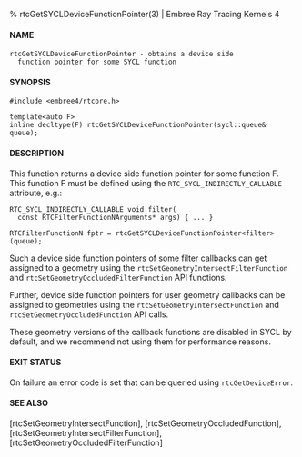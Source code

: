 % rtcGetSYCLDeviceFunctionPointer(3) | Embree Ray Tracing Kernels 4

#### NAME

    rtcGetSYCLDeviceFunctionPointer - obtains a device side
      function pointer for some SYCL function

#### SYNOPSIS

    #include <embree4/rtcore.h>

    template<auto F>
    inline decltype(F) rtcGetSYCLDeviceFunctionPointer(sycl::queue& queue);

#### DESCRIPTION

This function returns a device side function pointer for some function
F. This function F must be defined using the
`RTC_SYCL_INDIRECTLY_CALLABLE` attribute, e.g.:

    RTC_SYCL_INDIRECTLY_CALLABLE void filter(
      const RTCFilterFunctionNArguments* args) { ... }

    RTCFilterFunctionN fptr = rtcGetSYCLDeviceFunctionPointer<filter>(queue);

Such a device side function pointers of some filter callbacks can get
assigned to a geometry using the `rtcSetGeometryIntersectFilterFunction` and
`rtcSetGeometryOccludedFilterFunction` API functions.

Further, device side function pointers for user geometry callbacks can
be assigned to geometries using the `rtcSetGeometryIntersectFunction` and 
`rtcSetGeometryOccludedFunction` API calls.

These geometry versions of the callback functions are disabled in SYCL
by default, and we recommend not using them for performance reasons.

#### EXIT STATUS

On failure an error code is set that can be queried using
`rtcGetDeviceError`.

#### SEE ALSO

[rtcSetGeometryIntersectFunction], [rtcSetGeometryOccludedFunction], [rtcSetGeometryIntersectFilterFunction], [rtcSetGeometryOccludedFilterFunction]
